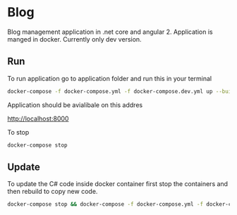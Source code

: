 # Blog

Blog management application in .net core and angular 2. Application is manged in docker. Currently only dev version.

## Run

To run application go to application folder and run this in your terminal

```bash
docker-compose -f docker-compose.yml -f docker-compose.dev.yml up --build
```

Application should be avialibale on this addres

<http://localhost:8000>

To stop

```bash
docker-compose stop
```

## Update

To update the C# code inside docker container first stop the containers and then rebuild to copy new code.

```bash
docker-compose stop && docker-compose -f docker-compose.yml -f docker-compose.dev.yml up --build
```
